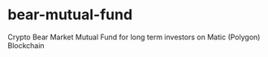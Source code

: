# bear-mutual-fund
Crypto Bear Market Mutual Fund for long term investors on Matic (Polygon) Blockchain

